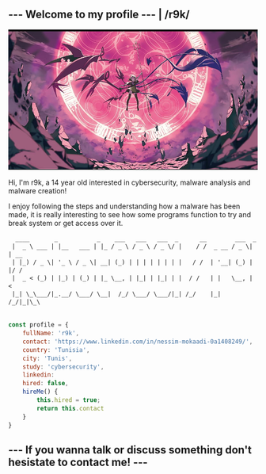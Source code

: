 ## --- Welcome to my profile --- | /r9k/
![robot9001](desktop-wallpaper-touhou-nue-houjuu-in-all-her-glory-anime-nue.jpg)

Hi, I'm r9k, a 14 year old interested in cybersecurity, malware analysis and malware creation!

I enjoy following the steps and understanding how a malware has been made, it is really interesting to see how some programs function to try and break system or get access over it.
```
  ____       _           _    ___   ___   ___  _      __        ___  _    
 |  _ \ ___ | |__   ___ | |_ / _ \ / _ \ / _ \/ |    / /  _ __ / _ \| | __
 | |_) / _ \| '_ \ / _ \| __| (_) | | | | | | | |   / /  | '__| (_) | |/ /
 |  _ < (_) | |_) | (_) | |_ \__, | |_| | |_| | |  / /   | |   \__, |   < 
 |_| \_\___/|_.__/ \___/ \__|  /_/ \___/ \___/|_| /_/    |_|     /_/|_|\_\
                                                                          
```
```js
const profile = {
    fullName: 'r9k',
    contact: 'https://www.linkedin.com/in/nessim-mokaadi-0a1408249/',
    country: 'Tunisia',
    city: 'Tunis',
    study: 'cybersecurity',
    linkedin: 
    hired: false,
    hireMe() {
        this.hired = true;
        return this.contact
    }
}
```

## --- If you wanna talk or discuss something don't hesistate to contact me! ---
